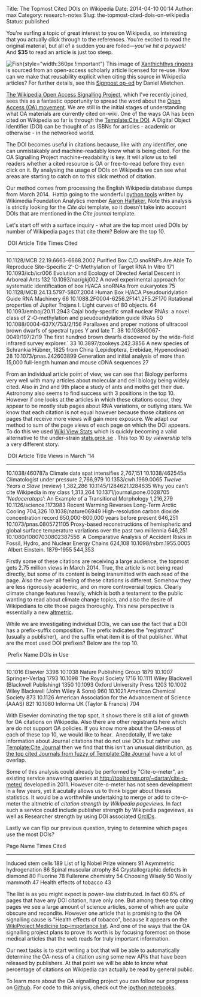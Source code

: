 Title: The Topmost Cited DOIs on Wikipedia
Date: 2014-04-10 00:14
Author: max
Category: research-notes
Slug: the-topmost-cited-dois-on-wikipedia
Status: published

You're surfing a topic of great interest to you on Wikipedia, so interesting that you actually click through to the references. You're excited to read the original material, but all of a sudden you are foiled—*you've hit a paywall!* And **$35** to read an article is just too steep.

![Fish](https://upload.wikimedia.org/wikipedia/commons/thumb/c/cb/Xanthichthys_ringens_-_pone.0010676.g191.png/600px-Xanthichthys_ringens_-_pone.0010676.g191.png){style="width:360px !important"} This image of [Xanthichthys ringens](https://en.wikipedia.org/wiki/Xanthichthys_ringens) is sourced from an open-access scholarly article licensed for re-use. How can we make that reusability explicit when citing this source in Wikipedia articles? For further details, see this [Signpost op-ed](https://en.wikipedia.org/wiki/Wikipedia:Wikipedia_Signpost/2014-01-15/Op-ed) by Daniel Mietchen.

[The Wikipedia Open Access Signalling Project](https://en.wikipedia.org/wiki/Wikipedia:WikiProject_Open_Access/Signalling_OA-ness), which I've recently joined, sees this as a fantastic opportunity to spread the word about the [Open Access (OA) movement](https://en.wikipedia.org/wiki/en:Open_Access "w:en:Open Access"). We are still in the initial stages of understanding what OA materials are currently cited on-wiki. One of the ways OA has been cited on Wikipedia so far is through the [Template:Cite DOI](https://en.wikipedia.org/wiki/Template:Cite_doi). A Digital Object Identifier (DOI) can be thought of as ISBNs for articles - academic or otherwise - in the networked world.

The DOI becomes useful in citations because, like with any identifier, one can unmistakably and machine-readably know what is being cited. For the OA Signalling Project machine-readability is key. It will allow us to tell readers whether a cited resource is OA or free-to-read before they even click on it. By analysing the usage of DOIs on Wikipedia we can see what areas are starting to catch on to this slick method of citation.

Our method comes from processing the English Wikipedia database dumps from March 2014.  Hattip going to the wonderful [python tools](https://pypi.python.org/pypi/mediawiki-utilities/0.2.1) written by Wikimedia Foundation Analytics member [Aaron Halfaker.](https://twitter.com/halfak) Note this analysis is strictly looking for the *Cite doi* template, so it doesn't take into account DOIs that are mentioned in the *Cite journal* template.

Let's start off with a surface inquiry - what are the top most used DOIs by number of Wikipedia pages that cite them? Below are the top 10.

   DOI                                  Article Title                                                                                                Times Cited
  ------------------------------------- ------------------------------------------------------------------------------------------------------------ -------------
  10.1128/MCB.22.19.6663-6668.2002      Purified Box C/D snoRNPs Are Able To Reproduce Site-Specific 2′-O-Methylation of Target RNA In Vitro         171
  10.1093/icb/icr006                    Evolution and Ecology of Directed Aerial Descent in Arboreal Ants                                            132
  10.1093/nar/gkj002                    A novel experimental approach for systematic identification of box H/ACA snoRNAs from eukaryotes             75
  10.1128/MCB.24.13.5797-5807.2004      Human Box H/ACA Pseudouridylation Guide RNA Machinery                                                        66
  10.1088.2F0004-6256.2F141.2F5.2F170   Rotational properties of Jupiter Trojans I. Light curves of 80 objects.                                      64
  10.1093/emboj/20.11.2943              Cajal body‐specific small nuclear RNAs: a novel class of 2′‐O‐methylation and pseudouridylation guide RNAs   50
  10.1088/0004-637X/753/2/156           Parallaxes and proper motions of ultracool brown dwarfs of spectral types Y and late T.                      38
  10.1088/0067-0049/197/2/19            The first hundred brown dwarfs discovered by the wide-field infrared survey explorer.\`                      33
  10.3897/zookeys.242.3856              A new species of Schrankia Hübner, 1825 from China (Lepidoptera, Erebidae, Hypenodinae)                      28
  10.1073/pnas.242603899                Generation and initial analysis of more than 15,000 full-length human and mouse cDNA sequences               27

From an individual article point of view, we can see that Biology performs very well with many articles about molecular and cell biology being widely cited. Also in 2nd and 9th place a study of ants and moths get their due. Astronomy also seems to find success with 3 positions in the top 10.  However if one looks at the articles in which these citations occur, they appear to be mostly stub pages about RNA variations, or outlying stars. We know that each citation is not equal however because those citations on pages that receive more views will gain more exposure. We adapt our method to sum of the page views of each page on which the DOI appears.  To do this we used [Wiki View Stats](https://tools.wmflabs.org/wikiviewstats/) which is quickly becoming a valid alternative to the under-strain [stats.grok.se](http://stats.grok.se) . This top 10 *by viewership* tells a very different story.

   DOI                           Article Title                                                                                                      Views in March '14
  ------------------------------ ------------------------------------------------------------------------------------------------------------------ --------------------
  10.1038/460787a                Climate data spat intensifies                                                                                      2,767,151
  10.1038/462545a                Climatologist under pressure                                                                                       2,766,979
  10.1353/cwh.1969.0065          *Twelve Years a Slave* (review)                                                                                    1,382,286
  10.1145/1284621.1284635        Why you can't cite Wikipedia in my class                                                                           1,313,264
  10.1371/journal.pone.0028705   ‘*Nedoceratops*’: An Example of a Transitional Morphology                                                          1,216,279
  10.1126/science.1173983        Recent Warming Reverses Long-Term Arctic Cooling                                                                   704,326
  10.1038/nature06949            High-resolution carbon dioxide concentration record 650,000-800,000 years before present                           646,251
  10.1073/pnas.0805721105        Proxy-based reconstructions of hemispheric and global surface temperature variations over the past two millennia   646,251
  10.1080/10807030802387556       A Comparative Analysis of Accident Risks in Fossil, Hydro, and Nuclear Energy Chains                              624,108
  10.1098/rsbm.1955.0005          Albert Einstein. 1879-1955                                                                                        544,353

Firstly some of these citations are receiving a large audience, the topmost gets 2.75 million views in March 2014. True, the article is not being read directly, but some of its content is being transmitted with each read of the page. Also the over all feeling of these citations is different. Somehow they are less rigorously academic, and on more controversial topics. Clearly climate change features heavily, which is both a testament to the public wanting to read about climate change topics, and also the desire of Wikipedians to cite those pages thoroughly. This new perspective is essentially a new [altmetric](https://en.wikipedia.org/wiki/Altmetrics).

While we are investigating individual DOIs, we can use the fact that a DOI has a prefix-suffix composition. The prefix indicates the "registrant" (usually a publisher),  and the suffix what item it is of that publisher. What are the most used DOI prefixes? Below are the top 10.

   Prefix   Name                                                         DOIs in Use
  --------- ------------------------------------------------------------ -------------
  10.1016   Elsevier                                                     3398
  10.1038   Nature Publishing Group                                      1879
  10.1007   Springer-Verlag                                              1793
  10.1098   The Royal Society                                            1716
  10.1111   Wiley Blackwell (Blackwell Publishing)                       1350
  10.1093   Oxford University Press                                      1203
  10.1002   Wiley Blackwell (John Wiley & Sons)                          960
  10.1021   American Chemical Society                                    873
  10.1126   American Association for the Advancement of Science (AAAS)   821
  10.1080   Informa UK (Taylor & Francis)                                704

With Elsevier dominating the top spot, it shows there is still a lot of growth for OA citations on Wikipedia. Also there are other registrants here which are do not support OA policies. If you know more about the OA-ness of each of these top 10, we would like to hear.  Anecdotally, If we take information about Journal citations that do not use DOIs but rather use [Template:Cite Journal](http://en.wikipedia.org/wiki/Template:Cite_journal) then we find that this isn't an unusual distribution, [as the top cited Journals from fuzzy of Template:Cite Journal](https://en.wikipedia.org/wiki/Wikipedia:WikiProject_Academic_Journals/Journals_cited_by_Wikipedia/Popular1) have a lot of overlap.

Some of this analysis could already be performed by "Cite-o-meter", an existing service answering queries at <http://toolserver.org/~dartar/cite-o-meter/> developed in 2011. However cite-o-meter has not seen development in a few years, yet it acutally allows us to think bigger about theses statistics. It would be a worthwhile undertaking to merge or add to cite-o-meter the altmetric of *citation strength by Wikipedia pageviews.* In fact such a service could include publisher strength by Wikipedia pageviews, as well as Researcher strength by using DOI associated [OrcIDs](http://orcid.org/).

Lastly we can flip our previous question, trying to determine which pages use the most DOIs?

  Page Name                             Times Cited
  ------------------------------------- -------------
  Induced stem cells                    189
  List of Ig Nobel Prize winners        91
  Asymmetric hydrogenation              86
  Spinal muscular atrophy               84
  Crystallographic defects in diamond   80
  Fluorine                              78
  Fullerene chemistry                   54
  Choosing Wisely                       50
  Woolly mammoth                        47
  Health effects of tobacco             43

The list is as you might expect is power-law distributed. In fact 60.6% of pages that have any DOI citation, have only one. But among these top citing pages we see a large amount of science articles, some of which are quite obscure and recondite. However one article that is promising to the OA signalling cause is "Health effects of tobacco", because it appears on the [WikiProject:Medicine top-importance list](https://en.wikipedia.org/wiki/Wikipedia:MED#Goals). And one of the ways that the OA signalling project plans to prove its worth is by focusing foremost on those medical articles that the web reads for truly important information.

Our next tasks is to start writing a bot that will be able to automatically determine the OA-ness of a citation using some new APIs that have been released by publishers. At that point we will be able to know what percentage of citations on Wikipedia can actually be read by general public.

To learn more about the OA signalling project you can follow our progress on [Github](https://github.com/Daniel-Mietchen/OA-signalling). For code to this anlysis, check out the [ipython notebooks](https://github.com/Daniel-Mietchen/OA-signalling/tree/master/cite_doi_analysis).
